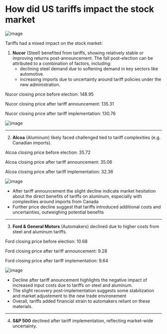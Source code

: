 # How did US tariffs impact the stock market

![image](https://github.com/user-attachments/assets/bf81105c-a343-405c-a227-726ec6bd60b8)

Tariffs had a mixed impact on the stock market:
1. **Nucor** (Steel) benefited from tariffs, showing relatively stable or improving returns post-announcement. The fall post-election can be attributed to a combination of factors, including:
   - declining steel demand due to softening demand in key sectors like automotive.
   - increasing imports due to uncertainty around tariff policies under the new administration.

Nucor closing price before election: 148.95

Nucor closing price after tariff announcement: 135.31

Nucor closing price after tariff implementation: 130.76

![image](https://github.com/user-attachments/assets/c0909313-9e40-40ad-bf69-49a8c15da58f)

---

2. **Alcoa** (Aluminum) likely faced challenged tied to tariff complexities (e.g. Canadian imports).

Alcoa closing price before election: 35.72

Alcoa closing price after tariff announcement: 35.06

Alcoa closing price after tariff implementation: 32.36

![image](https://github.com/user-attachments/assets/835c7e2b-2274-49ec-b2d9-e8e3507ef7e3)

  - After tariff announcement the slight decline indicate market hesitation about the direct benefits of tariffs on aluminum, especially with complexities around imports from Canada
  - Further price decline suggest that tariffs introduced additional costs and uncertainties, outweighing potential benefits

---

3. **Ford & General Motors** (Automakers) declined due to higher costs from steel and aluminum tariffs.

Ford closing price before election: 10.68

Ford closing price after tariff announcement: 9.28

Ford closing price after tariff implementation: 9.64

![image](https://github.com/user-attachments/assets/540d1cd2-fb39-4724-a442-4089121912a9)

  - Decline after tariff anouncement highlights the negative impact of increased input costs due to tariffs on steel and aluminum.
  - The slight recovery post-implementation suggests some stabilization and market adjustement to the new trade environement
  - Overall, tariffs added financial strain to automakers reliant on these materials.

---    
   
4. **S&P 500** declined after tariff implementation, reflecting market-wide uncertainty.
